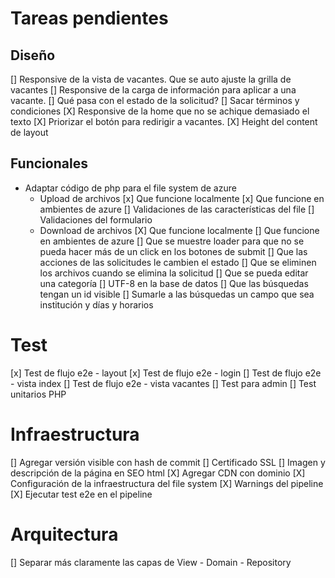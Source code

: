 # Tareas pendientes

## Diseño

[] Responsive de la vista de vacantes. Que se auto ajuste la grilla de vacantes
[] Responsive de la carga de información para aplicar a una vacante.
[] Qué pasa con el estado de la solicitud?
[] Sacar términos y condiciones
[X] Responsive de la home que no se achique demasiado el texto
[X] Priorizar el botón para redirigir a vacantes.
[X] Height del content de layout

## Funcionales

+ Adaptar código de php para el file system de azure
  - Upload de archivos
    [x] Que funcione localmente
    [x] Que funcione en ambientes de azure
    [] Validaciones de las características del file
    [] Validaciones del formulario
  - Download de archivos
    [X] Que funcione localmente
    [] Que funcione en ambientes de azure
    [] Que se muestre loader para que no se pueda hacer más de un click en los botones de submit
[] Que las acciones de las solicitudes le cambien el estado
[] Que se eliminen los archivos cuando se elimina la solicitud
[] Que se pueda editar una categoría
[] UTF-8 en la base de datos
[] Que las búsquedas tengan un id visible
[] Sumarle a las búsquedas un campo que sea institución y días y horarios

# Test

[x] Test de flujo e2e - layout
[x] Test de flujo e2e - login
[] Test de flujo e2e - vista index
[] Test de flujo e2e - vista vacantes
[] Test para admin
[] Test unitarios PHP

# Infraestructura

[] Agregar versión visible con hash de commit
[] Certificado SSL
[] Imagen y descripción de la página en SEO html
[X] Agregar CDN con dominio
[X] Configuración de la infraestructura del file system
[X] Warnings del pipeline
[X] Ejecutar test e2e en el pipeline

# Arquitectura

[] Separar más claramente las capas de View - Domain - Repository